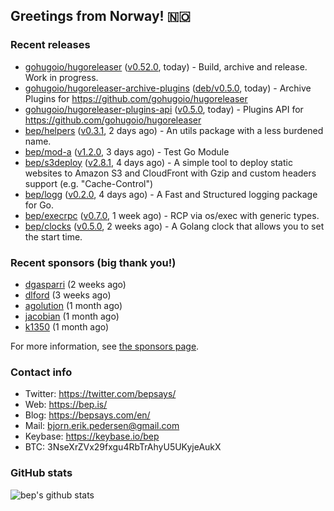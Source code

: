 ## Greetings from Norway! 🇳🇴

### Recent releases
- [gohugoio/hugoreleaser](https://github.com/gohugoio/hugoreleaser) ([v0.52.0](https://github.com/gohugoio/hugoreleaser/releases/tag/v0.52.0), today) - Build, archive and release. Work in progress.
- [gohugoio/hugoreleaser-archive-plugins](https://github.com/gohugoio/hugoreleaser-archive-plugins) ([deb/v0.5.0](https://github.com/gohugoio/hugoreleaser-archive-plugins/releases/tag/deb%2Fv0.5.0), today) - Archive Plugins for https://github.com/gohugoio/hugoreleaser
- [gohugoio/hugoreleaser-plugins-api](https://github.com/gohugoio/hugoreleaser-plugins-api) ([v0.5.0](https://github.com/gohugoio/hugoreleaser-plugins-api/releases/tag/v0.5.0), today) - Plugins API for https://github.com/gohugoio/hugoreleaser
- [bep/helpers](https://github.com/bep/helpers) ([v0.3.1](https://github.com/bep/helpers/releases/tag/v0.3.1), 2 days ago) - An utils package with a less burdened name.
- [bep/mod-a](https://github.com/bep/mod-a) ([v1.2.0](https://github.com/bep/mod-a/releases/tag/v1.2.0), 3 days ago) - Test Go Module
- [bep/s3deploy](https://github.com/bep/s3deploy) ([v2.8.1](https://github.com/bep/s3deploy/releases/tag/v2.8.1), 4 days ago) - A simple tool to deploy static websites to Amazon S3 and CloudFront with Gzip and custom headers support (e.g. &#34;Cache-Control&#34;)
- [bep/logg](https://github.com/bep/logg) ([v0.2.0](https://github.com/bep/logg/releases/tag/v0.2.0), 4 days ago) - A Fast and Structured logging package for Go.
- [bep/execrpc](https://github.com/bep/execrpc) ([v0.7.0](https://github.com/bep/execrpc/releases/tag/v0.7.0), 1 week ago) - RCP via os/exec with generic types.
- [bep/clocks](https://github.com/bep/clocks) ([v0.5.0](https://github.com/bep/clocks/releases/tag/v0.5.0), 2 weeks ago) - A Golang clock that allows you to set the start time.


### Recent sponsors (big thank you!)

- [dgasparri](https://github.com/dgasparri) (2 weeks ago)
- [dlford](https://github.com/dlford) (3 weeks ago)
- [agolution](https://github.com/agolution) (1 month ago)
- [jacobian](https://github.com/jacobian) (1 month ago)
- [k1350](https://github.com/k1350) (1 month ago)

For more information, see [the sponsors page](https://github.com/sponsors/bep/).

### Contact info
- Twitter: https://twitter.com/bepsays/
- Web: https://bep.is/
- Blog: https://bepsays.com/en/
- Mail: bjorn.erik.pedersen@gmail.com
- Keybase: https://keybase.io/bep
- BTC: 3NseXrZVx29fxgu4RbTrAhyU5UKyjeAukX


### GitHub stats
![bep's github stats](https://github-readme-stats.vercel.app/api?username=bep&count_private=true&hide_title=true)

